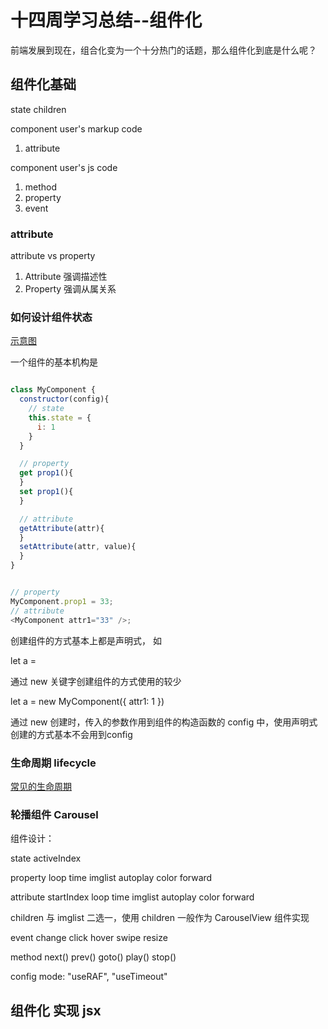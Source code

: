 # 十四周学习总结--组件化

前端发展到现在，组合化变为一个十分热门的话题，那么组件化到底是什么呢？

## 组件化基础

state
children

component user's markup code

1. attribute

component user's js code

1. method
2. property
3. event

### attribute

attribute vs property

1. Attribute 强调描述性
2. Property 强调从属关系

### 如何设计组件状态

[示意图](./component-design.png)

一个组件的基本机构是

``` javascript

class MyComponent {
  constructor(config){
    // state
    this.state = {
      i: 1
    }
  }

  // property
  get prop1(){
  }
  set prop1(){
  }

  // attribute
  getAttribute(attr){
  }
  setAttribute(attr, value){
  }
}


// property
MyComponent.prop1 = 33;
// attribute
<MyComponent attr1="33" />;

```

创建组件的方式基本上都是声明式， 如

let a = <MyComponent attr1="33" />

通过 new 关键字创建组件的方式使用的较少

let a = new MyComponent({
  attr1: 1
})

通过 new 创建时，传入的参数作用到组件的构造函数的 config 中，使用声明式创建的方式基本不会用到config

### 生命周期 lifecycle

[常见的生命周期](./lifecycle.png)

### 轮播组件 Carousel

组件设计：

state
    activeIndex

property
    loop time imglist autoplay color forward

attribute
    startIndex loop time imglist autoplay color forward

children
    与 imglist 二选一，使用 children 一般作为 CarouselView 组件实现

event
    change click hover swipe  resize

method
    next() prev() goto() play() stop()

config
    mode: "useRAF", "useTimeout"

## 组件化 实现 jsx

